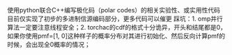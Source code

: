 使用python联合C++编写极化码（polar codes）的相关实验性、或实用性代码
目前仅实现了初步的多进制信源编码部分，更多代码可以催更
踩坑：1. omp并行算法一定要注意线程安全；2. torchac的cdf的格式十分诡异，开头和结尾都是0，如果你使用pmf=[1, 0]这种样子的概率分布对其进行初始化、然后反向计算pmf的时候，会出现全0概率的情况；
